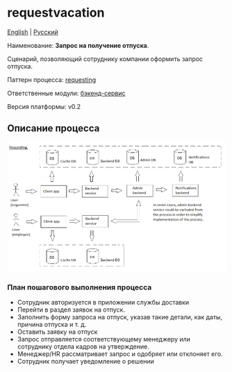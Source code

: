 # requestvacation

[English](requestvacation.md) | [Русский](requestvacation.ru.md)

Наименование: **Запрос на получение отпуска**.

Сценарий, позволяющий сотруднику компании оформить запрос отпуска.

Паттерн процесса: [requesting](../../processpatterns/requesting.md)

Ответственные модули: [бэкенд-сервис](../../backend/systembackend.ru.md)

Версия платформы: v0.2

## Описание процесса

![requesting_overall](../../img/processpatterns/requesting_overall.png)

### План пошагового выполнения процесса

- Сотрудник авторизуется в приложении службы доставки
- Перейти в раздел заявок на отпуск.
- Заполнить форму запроса на отпуск, указав такие детали, как даты, причина отпуска и т. д.
- Оставить заявку на отпуск
- Запрос отправляется соответствующему менеджеру или сотруднику отдела кадров на утверждение.
- Менеджер/HR рассматривает запрос и одобряет или отклоняет его.
- Сотрудник получает уведомление о решении
